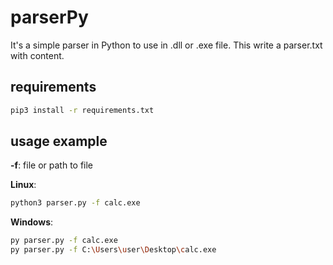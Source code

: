 # parserPy
It's a simple parser in Python to use in .dll or .exe file. This write a parser.txt with content.

## requirements
```bash 
pip3 install -r requirements.txt 
```

## usage example
<b>-f</b>: file or path to file
 
<b>Linux</b>: 
```bash 
python3 parser.py -f calc.exe 
```
<b>Windows</b>:
```bash 
py parser.py -f calc.exe 
py parser.py -f C:\Users\user\Desktop\calc.exe
```
